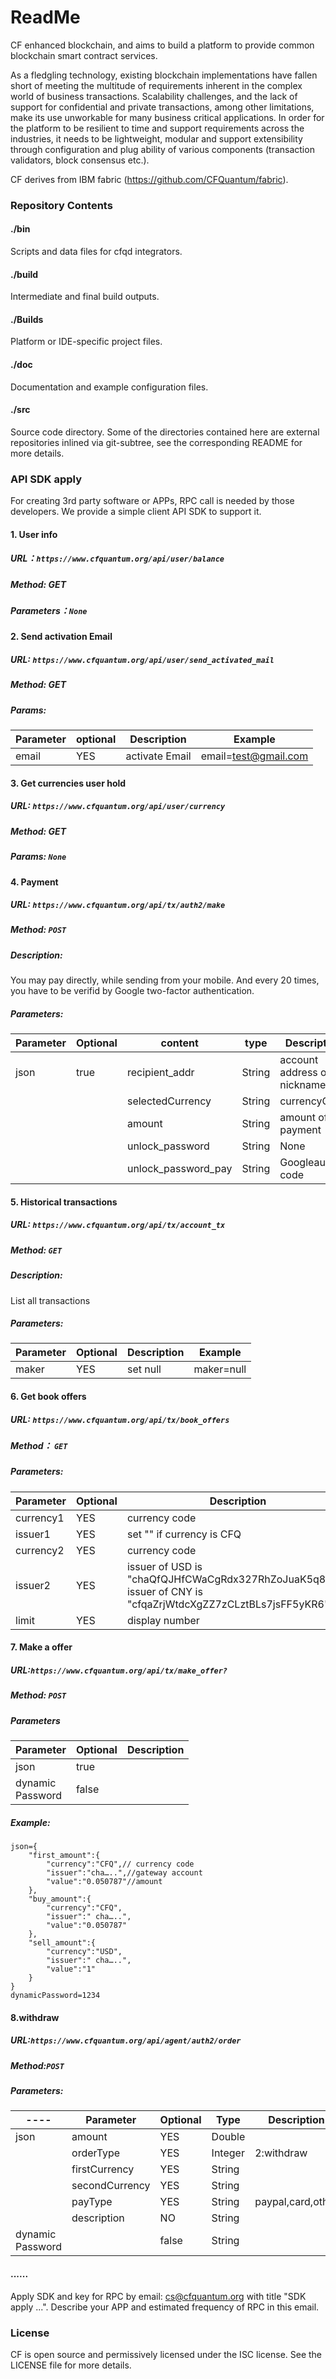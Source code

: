 # ReadMe

CF enhanced blockchain, and aims to build a platform to provide common blockchain smart contract services. 

As a fledgling technology, existing blockchain implementations have fallen short of meeting the multitude of requirements inherent in the complex world of business transactions. Scalability challenges, and the lack of support for confidential and private transactions, among other limitations, make its use unworkable for many business critical applications. In order for the platform to be resilient to time and support requirements across the industries, it needs to be lightweight, modular and support extensibility through configuration and plug ability of various components (transaction validators, block consensus etc.).

CF derives from IBM fabric (https://github.com/CFQuantum/fabric).

### Repository Contents
#### ./bin
Scripts and data files for cfqd integrators.

#### ./build
Intermediate and final build outputs.

#### ./Builds
Platform or IDE-specific project files.

#### ./doc
Documentation and example configuration files.

#### ./src
Source code directory. Some of the directories contained here are
external repositories inlined via git-subtree, see the corresponding
README for more details.

### API SDK apply
For creating 3rd party software or APPs, RPC call is needed by those developers. We provide a simple client API SDK to support it. 

#### 1. User info
##### URL：`https://www.cfquantum.org/api/user/balance`
##### Method: GET
##### Parameters：`None`


#### 2. Send activation Email
##### URL: `https://www.cfquantum.org/api/user/send_activated_mail`
##### Method: GET
##### Params: 
Parameter|optional|Description|Example
-----|-----|-----|---
email|YES|activate Email|email=test@gmail.com

#### 3. Get currencies user hold
##### URL: `https://www.cfquantum.org/api/user/currency`
##### Method: GET
##### Params: `None`


#### 4. Payment
##### URL: `https://www.cfquantum.org/api/tx/auth2/make`
##### Method: `POST`
##### Description:
 You may pay directly, while sending from your mobile. And every 20 times, you have to be verifid by Google two-factor authentication.
##### Parameters:
Parameter|Optional|content|type|Description
----|----|----|----|----
json|true|recipient_addr|String|account address or nickname
|||selectedCurrency|String|currencyCode
|||amount|String|amount of payment 
|||unlock_password|String|None 
|||unlock_password_pay|String|Googleauth code

#### 5. Historical transactions
##### URL: `https://www.cfquantum.org/api/tx/account_tx`
##### Method: `GET`
##### Description:
 List all transactions
##### Parameters:
Parameter|Optional|Description|Example
----|----|----|----
maker|YES|set null|maker=null

#### 6. Get book offers
##### URL: `https://www.cfquantum.org/api/tx/book_offers`
##### Method： `GET`
##### Parameters: 
Parameter|Optional|Description
----|----|----
currency1|YES|currency code
issuer1|YES|set "" if currency is CFQ
currency2|YES|currency code
issuer2|YES|issuer of USD is<br>"chaQfQJHfCWaCgRdx327RhZoJuaK5q87kS"<br>issuer of CNY is<br>"cfqaZrjWtdcXgZZ7zCLztBLs7jsFF5yKR6"
limit|YES|display number


#### 7. Make a offer

##### URL:`https://www.cfquantum.org/api/tx/make_offer?`
##### Method: `POST`
##### Parameters
Parameter|Optional|Description
----|----|----
json|true|
dynamic<br>Password|false|
##### Example:
```
json={
	"first_amount":{
		"currency":"CFQ",// currency code
		"issuer":"cha…..",//gateway account
		"value":"0.050787"//amount
	},
	"buy_amount":{
		"currency":"CFQ",
		"issuer":" cha…..",
		"value":"0.050787"
	},
	"sell_amount":{
		"currency":"USD",
		"issuer":" cha…..",
		"value":"1"
	}
}
dynamicPassword=1234
```

#### 8.withdraw

##### URL:`https://www.cfquantum.org/api/agent/auth2/order`
##### Method:`POST` 
##### Parameters:

----|Parameter|Optional|Type|Description
----|----|----|----|----
json|amount|YES|Double|
||orderType|YES|Integer|2:withdraw
||firstCurrency|YES|String|
||secondCurrency|YES|String|
||payType|YES|String|paypal,card,other
||description|NO|String|
dynamic<br>Password||false|String|


#### ......


Apply SDK and key for RPC by email: cs@cfquantum.org with title "SDK apply ...". Describe your APP and estimated frequency of RPC in this email.

### License
CF is open source and permissively licensed under the ISC license. See the LICENSE file for more details.
